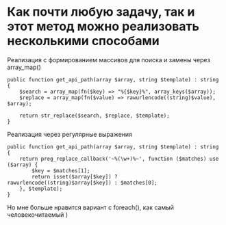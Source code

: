 # Как почти любую задачу, так и этот метод можно реализовать несколькими способами

Реализация с формированием массивов для поиска и замены через array_map()
```
public function get_api_path(array $array, string $template) : string
{
    $search = array_map(fn($key) => "%{$key}%", array_keys($array));
    $replace = array_map(fn($value) => rawurlencode((string)$value), $array);

    return str_replace($search, $replace, $template);
}
```

Реализация через регулярные выражения
```
public function get_api_path(array $array, string $template) : string
{
    return preg_replace_callback('~%(\w+)%~', function ($matches) use ($array) {
        $key = $matches[1];
        return isset($array[$key]) ? rawurlencode((string)$array[$key]) : $matches[0];
    }, $template);
}
```

Но мне больше нравится вариант с foreach(), как самый человекочитаемый )
